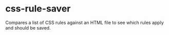 css-rule-saver
==============

Compares a list of CSS rules against an HTML file to see which rules apply and should be saved.
